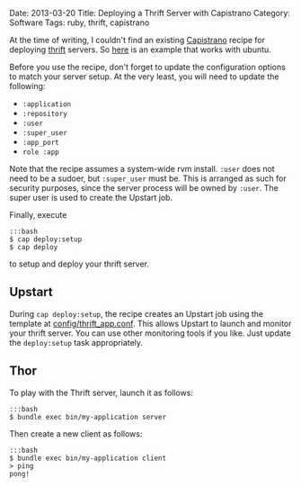 Date: 2013-03-20
Title: Deploying a Thrift Server with Capistrano
Category: Software
Tags: ruby, thrift, capistrano

At the time of writing, I couldn't find an existing [Capistrano][capistrano]
recipe for deploying [thrift][thrift] servers. So [here][github] is an example
that works with ubuntu.

Before you use the recipe, don't forget to update the configuration options to
match your server setup. At the very least, you will need to update the
following:

- `:application`
- `:repository`
- `:user`
- `:super_user`
- `:app_port`
- `role :app`

Note that the recipe assumes a system-wide rvm install. `:user` does not need
to be a sudoer, but `:super_user` must be. This is arranged as such for
security purposes, since the server process will be owned by `:user`. The super
user is used to create the Upstart job.

Finally, execute

    :::bash
    $ cap deploy:setup
    $ cap deploy

to setup and deploy your thrift server.

## Upstart

During `cap deploy:setup`, the recipe creates an Upstart job using the template
at [config/thrift_app.conf][config]. This allows Upstart to launch and monitor your
thrift server. You can use other monitoring tools if you like. Just update the
`deploy:setup` task appropriately.

## Thor

To play with the Thrift server, launch it as follows:

    :::bash
    $ bundle exec bin/my-application server

Then create a new client as follows:

    :::bash
    $ bundle exec bin/my-application client
    > ping
    pong!

  [capistrano]: http://capistranorb.com/
  [thrift]: http://thrift.apache.org/
  [github]: https://github.com/jimjh/capistrano-thrift-example
  [config]: https://github.com/jimjh/capistrano-thrift-example/blob/master/config/thrift_app.conf

